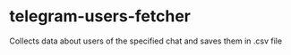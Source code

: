 # telegram-users-fetcher
Collects data about users of the specified chat and saves them in .csv file
